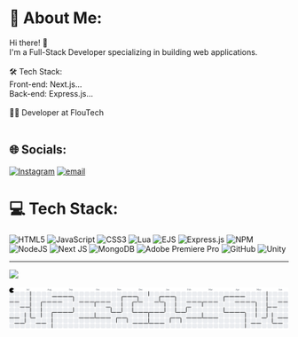 # 💫 About Me:
Hi there! 👋<br>I'm a Full-Stack Developer specializing in building web applications.<br><br>🛠 Tech Stack:<br>Front-end: Next.js...<br>Back-end: Express.js...<br><br>👨‍💻 Developer at FlouTech<br><br>


## 🌐 Socials:
[![Instagram](https://img.shields.io/badge/Instagram-%23E4405F.svg?logo=Instagram&logoColor=white)](https://instagram.com/bqdro_16) [![email](https://img.shields.io/badge/Email-D14836?logo=gmail&logoColor=white)](mailto:rynbadreddine18@gmail.com) 

# 💻 Tech Stack:
![HTML5](https://img.shields.io/badge/html5-%23E34F26.svg?style=flat&logo=html5&logoColor=white) ![JavaScript](https://img.shields.io/badge/javascript-%23323330.svg?style=flat&logo=javascript&logoColor=%23F7DF1E) ![CSS3](https://img.shields.io/badge/css3-%231572B6.svg?style=flat&logo=css3&logoColor=white) ![Lua](https://img.shields.io/badge/lua-%232C2D72.svg?style=flat&logo=lua&logoColor=white) ![EJS](https://img.shields.io/badge/ejs-%23B4CA65.svg?style=flat&logo=ejs&logoColor=black) ![Express.js](https://img.shields.io/badge/express.js-%23404d59.svg?style=flat&logo=express&logoColor=%2361DAFB) ![NPM](https://img.shields.io/badge/NPM-%23CB3837.svg?style=flat&logo=npm&logoColor=white) ![NodeJS](https://img.shields.io/badge/node.js-6DA55F?style=flat&logo=node.js&logoColor=white) ![Next JS](https://img.shields.io/badge/Next-black?style=flat&logo=next.js&logoColor=white) ![MongoDB](https://img.shields.io/badge/MongoDB-%234ea94b.svg?style=flat&logo=mongodb&logoColor=white) ![Adobe Premiere Pro](https://img.shields.io/badge/Adobe%20Premiere%20Pro-9999FF.svg?style=flat&logo=Adobe%20Premiere%20Pro&logoColor=white) ![GitHub](https://img.shields.io/badge/github-%23121011.svg?style=flat&logo=github&logoColor=white) ![Unity](https://img.shields.io/badge/unity-%23000000.svg?style=flat&logo=unity&logoColor=white)

---
[![](https://visitcount.itsvg.in/api?id=MrKhelil&icon=0&color=0)](https://visitcount.itsvg.in)

<picture>
  <source media="(prefers-color-scheme: dark)" srcset="https://raw.githubusercontent.com/MrKhelil/MrKhelil/output/pacman-contribution-graph-dark.svg">
  <source media="(prefers-color-scheme: light)" srcset="https://raw.githubusercontent.com/MrKhelil/MrKhelil/output/pacman-contribution-graph.svg">
  <img alt="pacman contribution graph" src="https://raw.githubusercontent.com/MrKhelil/MrKhelil/output/pacman-contribution-graph.svg">
</picture>
